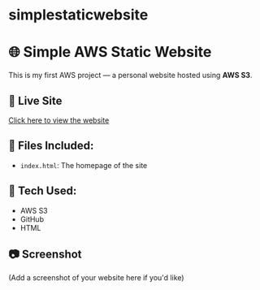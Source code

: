 # simplestaticwebsite
# 🌐 Simple AWS Static Website

This is my first AWS project — a personal website hosted using **AWS S3**.

## 🔗 Live Site
[Click here to view the website](http://myawsbuck24042025.s3-website.eu-west-3.amazonaws.com)

## 📁 Files Included:
- `index.html`: The homepage of the site

## 🚀 Tech Used:
- AWS S3
- GitHub
- HTML

## 📷 Screenshot
(Add a screenshot of your website here if you'd like)
